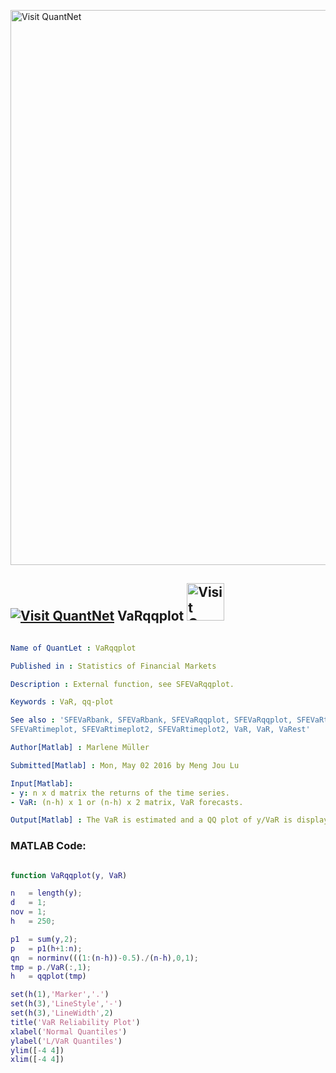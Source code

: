 
[<img src="https://github.com/QuantLet/Styleguide-and-FAQ/blob/master/pictures/banner.png" width="888" alt="Visit QuantNet">](http://quantlet.de/)

## [<img src="https://github.com/QuantLet/Styleguide-and-FAQ/blob/master/pictures/qloqo.png" alt="Visit QuantNet">](http://quantlet.de/) **VaRqqplot** [<img src="https://github.com/QuantLet/Styleguide-and-FAQ/blob/master/pictures/QN2.png" width="60" alt="Visit QuantNet 2.0">](http://quantlet.de/)

```yaml

Name of QuantLet : VaRqqplot

Published in : Statistics of Financial Markets

Description : External function, see SFEVaRqqplot.

Keywords : VaR, qq-plot

See also : 'SFEVaRbank, SFEVaRbank, SFEVaRqqplot, SFEVaRqqplot, SFEVaRtimeplot, SFEVaRtimeplot,
SFEVaRtimeplot, SFEVaRtimeplot2, SFEVaRtimeplot2, VaR, VaR, VaRest'

Author[Matlab] : Marlene Müller

Submitted[Matlab] : Mon, May 02 2016 by Meng Jou Lu

Input[Matlab]: 
- y: n x d matrix the returns of the time series.
- VaR: (n-h) x 1 or (n-h) x 2 matrix, VaR forecasts.

Output[Matlab] : The VaR is estimated and a QQ plot of y/VaR is displayed.

```


### MATLAB Code:
```matlab

function VaRqqplot(y, VaR)

n   = length(y);
d   = 1;
nov = 1;
h   = 250;

p1  = sum(y,2);
p   = p1(h+1:n);
qn  = norminv(((1:(n-h))-0.5)./(n-h),0,1);
tmp = p./VaR(:,1);
h   = qqplot(tmp)

set(h(1),'Marker','.')
set(h(3),'LineStyle','-')
set(h(3),'LineWidth',2)
title('VaR Reliability Plot')
xlabel('Normal Quantiles')
ylabel('L/VaR Quantiles')
ylim([-4 4])
xlim([-4 4])

```
